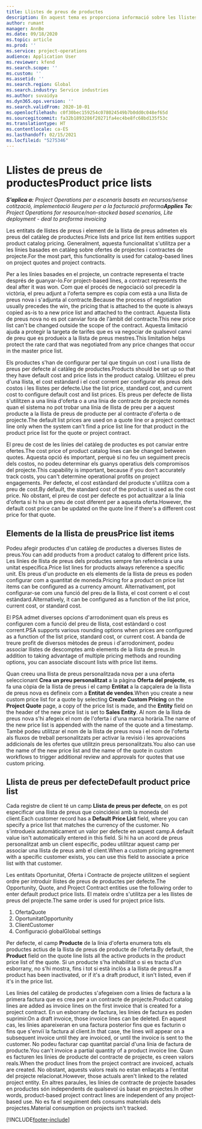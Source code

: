 ```yaml
---
title: Llistes de preus de productes
description: En aquest tema es proporciona informació sobre les llistes de preus en els preus dels catàlegs utilitzats per a ofertes de projectes i contractes.
author: rumant
manager: AnnBe
ms.date: 09/18/2020
ms.topic: article
ms.prod: ''
ms.service: project-operations
audience: Application User
ms.reviewer: kfend
ms.search.scope: ''
ms.custom: ''
ms.assetid: ''
ms.search.region: Global
ms.search.industry: Service industries
ms.author: suvaidya
ms.dyn365.ops.version: ''
ms.search.validFrom: 2020-10-01
ms.openlocfilehash: c0f30bec159254c078024549b7b0dd0c048ef65d
ms.sourcegitcommit: fa32b1893286f20271fa4ec4be8fc68bd135f53c
ms.translationtype: HT
ms.contentlocale: ca-ES
ms.lasthandoff: 02/15/2021
ms.locfileid: "5275346"
---
```

# <a name="product-price-lists"></a><span data-ttu-id="655b5-103">Llistes de preus de productes</span><span class="sxs-lookup"><span data-stu-id="655b5-103">Product price lists</span></span>

<span data-ttu-id="655b5-104">_**S'aplica a:** Project Operations per a escenaris basats en recursos/sense cotització, implementació lleugera per a la facturació proforma_</span><span class="sxs-lookup"><span data-stu-id="655b5-104">_**Applies To:** Project Operations for resource/non-stocked based scenarios, Lite deployment - deal to proforma invoicing_</span></span>

<span data-ttu-id="655b5-105">Les entitats de llistes de preus i element de la llista de preus admeten els preus del catàleg de productes.</span><span class="sxs-lookup"><span data-stu-id="655b5-105">Price lists and price list item entities support product catalog pricing.</span></span> <span data-ttu-id="655b5-106">Generalment, aquesta funcionalitat s'utilitza per a les línies basades en catàleg sobre ofertes de projectes i contractes de projecte.</span><span class="sxs-lookup"><span data-stu-id="655b5-106">For the most part, this functionality is used for catalog-based lines on project quotes and project contracts.</span></span>

<span data-ttu-id="655b5-107">Per a les línies basades en el projecte, un contracte representa el tracte després de guanyar-lo.</span><span class="sxs-lookup"><span data-stu-id="655b5-107">For project-based lines, a contract represents the deal after it was won.</span></span> <span data-ttu-id="655b5-108">Com que el procés de negociació sol precedir la victòria, el preu adjunt a l'oferta sempre es copia com està a una llista de preus nova i s'adjunta al contracte.</span><span class="sxs-lookup"><span data-stu-id="655b5-108">Because the process of negotiation usually precedes the win, the pricing that is attached to the quote is always copied as-is to a new price list and attached to the contract.</span></span> <span data-ttu-id="655b5-109">Aquesta llista de preus nova no es pot canviar fora de l'àmbit del contracte.</span><span class="sxs-lookup"><span data-stu-id="655b5-109">This new price list can't be changed outside the scope of the contract.</span></span> <span data-ttu-id="655b5-110">Aquesta limitació ajuda a protegir la targeta de tarifes que es va negociar de qualsevol canvi de preu que es produeix a la llista de preus mestres.</span><span class="sxs-lookup"><span data-stu-id="655b5-110">This limitation helps protect the rate card that was negotiated from any price changes that occur in the master price list.</span></span>

<span data-ttu-id="655b5-111">Els productes s'han de configurar per tal que tinguin un cost i una llista de preus per defecte al catàleg de productes.</span><span class="sxs-lookup"><span data-stu-id="655b5-111">Products should be set up so that they have default cost and price lists in the product catalog.</span></span> <span data-ttu-id="655b5-112">Utilitzeu el preu d'una llista, el cost estàndard i el cost corrent per configurar els preus dels costos i les llistes per defecte.</span><span class="sxs-lookup"><span data-stu-id="655b5-112">Use the list price, standard cost, and current cost to configure default cost and list prices.</span></span> <span data-ttu-id="655b5-113">Els preus per defecte de llista s'utilitzen a una línia d'oferta o a una línia de contracte de projecte només quan el sistema no pot trobar una línia de llista de preu per a aquest producte a la llista de preus de producte per al contracte d'oferta o de projecte.</span><span class="sxs-lookup"><span data-stu-id="655b5-113">The default list prices are used on a quote line or a project contract line only when the system can't find a price list line for that product in the product price list for the quote or project contract.</span></span>

<span data-ttu-id="655b5-114">El preu de cost de les línies del catàleg de productes es pot canviar entre ofertes.</span><span class="sxs-lookup"><span data-stu-id="655b5-114">The cost price of product catalog lines can be changed between quotes.</span></span> <span data-ttu-id="655b5-115">Aquesta opció és important, perquè si no feu un seguiment precís dels costos, no podeu determinar els guanys operatius dels compromisos del projecte.</span><span class="sxs-lookup"><span data-stu-id="655b5-115">This capability is important, because if you don't accurately track costs, you can't determine operational profits on project engagements.</span></span> <span data-ttu-id="655b5-116">Per defecte, el cost estàndard del producte s'utilitza com a preu de cost.</span><span class="sxs-lookup"><span data-stu-id="655b5-116">By default, the standard cost of the product is used as the cost price.</span></span> <span data-ttu-id="655b5-117">No obstant, el preu de cost per defecte es pot actualitzar a la línia d'oferta si hi ha un preu de cost diferent per a aquesta oferta.</span><span class="sxs-lookup"><span data-stu-id="655b5-117">However, the default cost price can be updated on the quote line if there's a different cost price for that quote.</span></span>

## <a name="price-list-items"></a><span data-ttu-id="655b5-118">Elements de la llista de preus</span><span class="sxs-lookup"><span data-stu-id="655b5-118">Price list items</span></span>

<span data-ttu-id="655b5-119">Podeu afegir productes d'un catàleg de productes a diverses llistes de preus.</span><span class="sxs-lookup"><span data-stu-id="655b5-119">You can add products from a product catalog to different price lists.</span></span> <span data-ttu-id="655b5-120">Les línies de llista de preus dels productes sempre fan referència a una unitat específica.</span><span class="sxs-lookup"><span data-stu-id="655b5-120">Price list lines for products always reference a specific unit.</span></span> <span data-ttu-id="655b5-121">Els preus d'un producte en els elements de la llista de preus es poden configurar com a quantitat de moneda.</span><span class="sxs-lookup"><span data-stu-id="655b5-121">Pricing for a product on price list items can be configured as a currency amount.</span></span> <span data-ttu-id="655b5-122">Alternativament, pot configurar-se com una funció del preu de la llista, el cost corrent o el cost estàndard.</span><span class="sxs-lookup"><span data-stu-id="655b5-122">Alternatively, it can be configured as a function of the list price, current cost, or standard cost.</span></span>

<span data-ttu-id="655b5-123">El PSA admet diverses opcions d'arrodoniment quan els preus es configuren com a funció del preu de llista, cost estàndard o cost corrent.</span><span class="sxs-lookup"><span data-stu-id="655b5-123">PSA supports various rounding options when prices are configured as a function of the list price, standard cost, or current cost.</span></span> <span data-ttu-id="655b5-124">A banda de treure profit de diversos mètodes de preus i d'arrodoniment, podeu associar llistes de descomptes amb elements de la llista de preus.</span><span class="sxs-lookup"><span data-stu-id="655b5-124">In addition to taking advantage of multiple pricing methods and rounding options, you can associate discount lists with price list items.</span></span> 

<span data-ttu-id="655b5-125">Quan creeu una llista de preus personalitzada nova per a una oferta seleccionant **Crea un preu personalitzat** a la pàgina **Oferta del projecte**, es fa una còpia de la llista de preus i el camp **Entitat** a la capçalera de la llista de preus nova es defineix com a **Entitat de vendes**.</span><span class="sxs-lookup"><span data-stu-id="655b5-125">When you create a new custom price list for a quote by selecting **Create Custom Pricing** on the **Project Quote** page, a copy of the price list is made, and the **Entity** field on the header of the new price list is set to **Sales Entity**.</span></span> <span data-ttu-id="655b5-126">Al nom de la llista de preus nova s'hi afegeix el nom de l'oferta i d'una marca horària.</span><span class="sxs-lookup"><span data-stu-id="655b5-126">The name of the new price list is appended with the name of the quote and a timestamp.</span></span> <span data-ttu-id="655b5-127">També podeu utilitzar el nom de la llista de preus nova i el nom de l'oferta als fluxos de treball personalitzats per activar la revisió i les aprovacions addicionals de les ofertes que utilitzin preus personalitzats.</span><span class="sxs-lookup"><span data-stu-id="655b5-127">You also can use the name of the new price list and the name of the quote in custom workflows to trigger additional review and approvals for quotes that use custom pricing.</span></span>

 
## <a name="default-product-price-list"></a><span data-ttu-id="655b5-128">Llista de preus per defecte</span><span class="sxs-lookup"><span data-stu-id="655b5-128">Default product price list</span></span>
<span data-ttu-id="655b5-129">Cada registre de client té un camp **Llista de preus per defecte**, on es pot especificar una llista de preus que coincideixi amb la moneda del client.</span><span class="sxs-lookup"><span data-stu-id="655b5-129">Each customer record has a **Default Price List** field, where you can specify a price list that matches the currency of the customer.</span></span> <span data-ttu-id="655b5-130">No s'introdueix automàticament un valor per defecte en aquest camp.</span><span class="sxs-lookup"><span data-stu-id="655b5-130">A default value isn't automatically entered in this field.</span></span> <span data-ttu-id="655b5-131">Si hi ha un acord de preus personalitzat amb un client específic, podeu utilitzar aquest camp per associar una llista de preus amb el client.</span><span class="sxs-lookup"><span data-stu-id="655b5-131">When a custom pricing agreement with a specific customer exists, you can use this field to associate a price list with that customer.</span></span>

<span data-ttu-id="655b5-132">Les entitats Oportunitat, Oferta i Contracte de projecte utilitzen el següent ordre per introduir llistes de preus de productes per defecte.</span><span class="sxs-lookup"><span data-stu-id="655b5-132">The Opportunity, Quote, and Project Contract entities use the following order to enter default product price lists.</span></span> <span data-ttu-id="655b5-133">El mateix ordre s'utilitza per a les llistes de preus del projecte.</span><span class="sxs-lookup"><span data-stu-id="655b5-133">The same order is used for project price lists.</span></span>

1.  <span data-ttu-id="655b5-134">Oferta</span><span class="sxs-lookup"><span data-stu-id="655b5-134">Quote</span></span>
2.  <span data-ttu-id="655b5-135">Oportunitat</span><span class="sxs-lookup"><span data-stu-id="655b5-135">Opportunity</span></span>
3.  <span data-ttu-id="655b5-136">Client</span><span class="sxs-lookup"><span data-stu-id="655b5-136">Customer</span></span>
4.  <span data-ttu-id="655b5-137">Configuració global</span><span class="sxs-lookup"><span data-stu-id="655b5-137">Global settings</span></span> 

<span data-ttu-id="655b5-138">Per defecte, el camp **Producte** de la línia d'oferta enumera tots els productes actius de la llista de preus de producte de l'oferta.</span><span class="sxs-lookup"><span data-stu-id="655b5-138">By default, the **Product** field on the quote line lists all the active products in the product price list of the quote.</span></span> <span data-ttu-id="655b5-139">Si un producte s'ha inhabilitat o si es tracta d'un esborrany, no s'hi mostra, fins i tot si està inclòs a la llista de preus.</span><span class="sxs-lookup"><span data-stu-id="655b5-139">If a product has been inactivated, or if it's a draft product, it isn't listed, even if it's in the price list.</span></span> 

<span data-ttu-id="655b5-140">Les línies del catàleg de productes s'afegeixen com a línies de factura a la primera factura que es crea per a un contracte de projecte.</span><span class="sxs-lookup"><span data-stu-id="655b5-140">Product catalog lines are added as invoice lines on the first invoice that is created for a project contract.</span></span> <span data-ttu-id="655b5-141">En un esborrany de factura, les línies de factura es poden suprimir.</span><span class="sxs-lookup"><span data-stu-id="655b5-141">On a draft invoice, those invoice lines can be deleted.</span></span> <span data-ttu-id="655b5-142">En aquest cas, les línies apareixeran en una factura posterior fins que es facturin o fins que s'enviï la factura al client.</span><span class="sxs-lookup"><span data-stu-id="655b5-142">In that case, the lines will appear on a subsequent invoice until they are invoiced, or until the invoice is sent to the customer.</span></span> <span data-ttu-id="655b5-143">No podeu facturar cap quantitat parcial d'una línia de factura de producte.</span><span class="sxs-lookup"><span data-stu-id="655b5-143">You can't invoice a partial quantity of a product invoice line.</span></span> <span data-ttu-id="655b5-144">Quan es facturen les línies de producte del contracte de projecte, es creen valors reals.</span><span class="sxs-lookup"><span data-stu-id="655b5-144">When the product lines from the project contract are invoiced, actuals are created.</span></span> <span data-ttu-id="655b5-145">No obstant, aquests valors reals no estan enllaçats a l'entitat del projecte relacionat.</span><span class="sxs-lookup"><span data-stu-id="655b5-145">However, those actuals aren't linked to the related project entity.</span></span> <span data-ttu-id="655b5-146">En altres paraules, les línies de contracte de projecte basades en productes són independents de qualsevol ús basat en projectes.</span><span class="sxs-lookup"><span data-stu-id="655b5-146">In other words, product-based project contract lines are independent of any project-based use.</span></span> <span data-ttu-id="655b5-147">No es fa el seguiment dels consums materials dels projectes.</span><span class="sxs-lookup"><span data-stu-id="655b5-147">Material consumption on projects isn't tracked.</span></span>


[!INCLUDE[footer-include](../includes/footer-banner.md)]